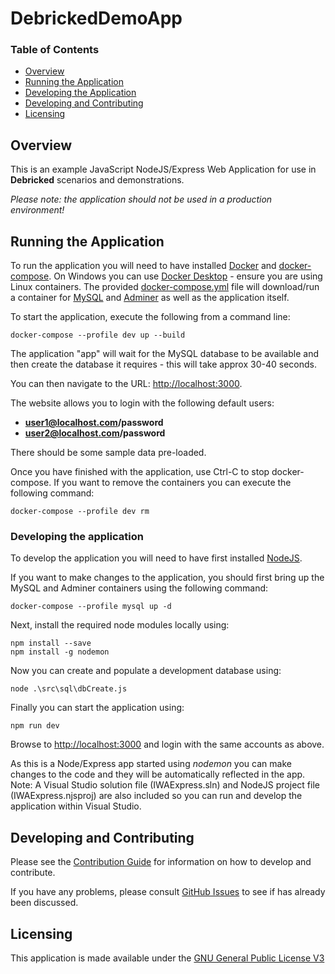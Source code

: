 # DebrickedDemoApp

### Table of Contents

*   [Overview](#overview)
*   [Running the Application](#running-the-application)
*   [Developing the Application](#developing-the-application)
*   [Developing and Contributing](#developing-and-contributing)
*   [Licensing](#licensing)

## Overview

This is an example JavaScript NodeJS/Express Web Application for use in **Debricked** scenarios and demonstrations.

*Please note: the application should not be used in a production environment!*

## Running the Application

To run the application you will need to have installed [Docker](https://www.docker.com/) and [docker-compose](https://docs.docker.com/compose/).
On Windows you can use [Docker Desktop](https://www.docker.com/products/docker-desktop) - ensure you are using Linux containers.
The provided [docker-compose.yml](docker-compose.yml) file will download/run a container for [MySQL](https://www.mysql.com/) and [Adminer](https://www.adminer.org/) 
as well as the application itself.

To start the application, execute the following from a command line:

```
docker-compose --profile dev up --build
```

The application "app" will wait for the MySQL database to be available and then create the database it requires - this will take approx 30-40 seconds.

You can then navigate to the URL: [http://localhost:3000](http://localhost:3000). 

The website allows you to login with the following default users:

- **user1@localhost.com/password**
- **user2@localhost.com/password**

There should be some sample data pre-loaded.

Once you have finished with the application, use Ctrl-C to stop docker-compose. If you want to remove the containers you can execute the following 
command:

```
docker-compose --profile dev rm
```

### Developing the application

To develop the application you will need to have first installed [NodeJS](https://nodejs.org/).

If you want to make changes to the application, you should first bring up the MySQL and Adminer containers using the following command:

```
docker-compose --profile mysql up -d
```

Next, install the required node modules locally using:

```
npm install --save
npm install -g nodemon
```

Now you can create and populate a development database using:

```
node .\src\sql\dbCreate.js
```

Finally you can start the application using:

```
npm run dev
```

Browse to [http://localhost:3000](http://localhost:3000) and login with the same accounts as above.

As this is a Node/Express app started using *nodemon* you can make changes to the code and they will be automatically reflected in the app.
Note: A Visual Studio solution file (IWAExpress.sln) and NodeJS project file (IWAExpress.njsproj) are also included so you can run and develop the
application within Visual Studio.

## Developing and Contributing

Please see the [Contribution Guide](CONTRIBUTING.md) for information on how to develop and contribute.

If you have any problems, please consult [GitHub Issues](https://github.com/mfdemo/IWAExpress/issues) to see if has already been discussed.

## Licensing

This application is made available under the [GNU General Public License V3](LICENSE)
